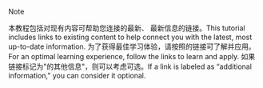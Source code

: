 > [!NOTE]
> <span data-ttu-id="42b9a-101">本教程包括对现有内容可帮助您连接的最新、 最新信息的链接。</span><span class="sxs-lookup"><span data-stu-id="42b9a-101">This tutorial includes links to existing content to help connect you with the latest, most up-to-date information.</span></span> <span data-ttu-id="42b9a-102">为了获得最佳学习体验，请按照的链接可了解并应用。</span><span class="sxs-lookup"><span data-stu-id="42b9a-102">For an optimal learning experience, follow the links to learn and apply.</span></span> <span data-ttu-id="42b9a-103">如果链接标记为"的其他信息"，则可以考虑可选。</span><span class="sxs-lookup"><span data-stu-id="42b9a-103">If a link is labeled as “additional information,” you can consider it optional.</span></span>
